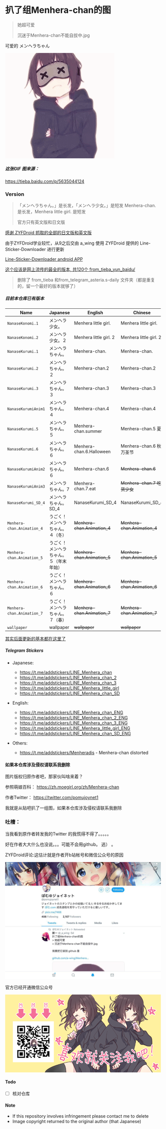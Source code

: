 扒了组Menhera-chan的图
=====

> 她超可爱
>
> 沉迷于Menhera-chan不能自拔中.jpg

可爱的 メンヘラちゃん


![Menhera-chan.gif](Menhera-chan.gif)

##### 这张GIF 图来源：
https://tieba.baidu.com/p/5635044124


### Version
> 「メンヘラちゃん。」是长发，「メンヘラ少女。」是短发
> Menhera-chan. 是长发，Menhera little girl. 是短发
>
> 官方只有英文版和日文版
>
[感谢 ZYFDroid 抓取的全部的日文版和英文版](from_LineStore/)

由于ZYFDroid学业较忙，从9之后交由 a_wing 使用 ZYFDroid 提供的 Line-Sticker-Downloader 进行更新

[Line-Sticker-Downloader  android APP](https://github.com/ZYFDroid/Line-Sticker-Downloader/raw/master/app/build/bin/app.apk)

[这个应该是网上流传的最全的版本, 共120个 from_tieba_yun_baidu/](from_tieba_yun_baidu/)

> 删除了 from_tieba 和from_telegram_asteria.s-daily 文件夹（都是重复的，留一个最好的版本就够了）

##### 目前本仓库已有版本
| Name                      | Japanese              | English                  | Chinese                      |
| ------------------------- | --------------------- | ------------------------ | ---------------------------- |
| `NanaseKonomi.1`          | メンヘラ少女。        |  Menhera little girl.    | Menhera little girl.         |
| `NanaseKonomi.2`          | メンヘラ少女。２      |  Menhera little girl. 2  | Menhera little girl. 2       |
| `NanaseKurumi.1`          | メンヘラちゃん。      |  Menhera-chan.           | Menhera-chan.                |
| `NanaseKurumi.2`          | メンヘラちゃん。２    |  Menhera-chan.2          | Menhera-chan.2               |
| `NanaseKurumi.3`          | メンヘラちゃん。３    |  Menhera-chan.3          | Menhera-chan.3               |
| `NanaseKurumiAnim1`       | メンヘラちゃん。４    |  Menhera-chan.4          | Menhera-chan.4               |
| `NanaseKurumi.5`          | メンヘラちゃん。５    |  Menhera-chan.summer     | Menhera-chan.5 夏            |
| `NanaseKurumi.6`          | メンヘラちゃん。６    |  Menhera-chan.6.Halloween| Menhera-chan.6 秋/万圣节     |
| `NanaseKurumiAnim2`       | メンヘラちゃん。６    |  Menhera-chan.6          | ~~Menhera-chan.6~~           |
| `NanaseKurumiAnim3`       | メンヘラちゃん。7     |  Menhera-chan.7.eat      | ~~Menhera-chan.7 吃货少女~~  |
| `NanaseKurumi_SD_4`       | メンヘラちゃん。SD_4  |  NanaseKurumi_SD_4       | NanaseKurumi_SD_4        |
| `Menhera-chan.Animation_4`| うごく！メンヘラちゃん。４（冬）|  ~~Menhera-chan.Animation_4~~ | ~~Menhera-chan.Animation_4~~ |
| `Menhera-chan.Animation_5`| うごく！メンヘラちゃん。５（年末年始）|  ~~Menhera-chan.Animation_5~~ | ~~Menhera-chan.Animation_5~~ |
| `Menhera-chan.Animation_6`| うごく！メンヘラちゃん。６|  ~~Menhera-chan.Animation_6~~ | ~~Menhera-chan.Animation_6~~ |
| `Menhera-chan.Animation_7`| うごく！メンヘラちゃん。７（春）|  ~~Menhera-chan.Animation_7~~ | ~~Menhera-chan.Animation_7~~ |
| `wallpaper`               | wallpaper             |  ~~wallpaper~~           | ~~wallpaper~~                |


[其实后面更新的基本都在这里了](from_LineStore)


##### Telegram Stickers

- Japanese:
  - https://t.me/addstickers/LINE_Menhera_chan
  - https://t.me/addstickers/LINE_Menhera_chan_2
  - https://t.me/addstickers/LINE_Menhera_chan_3
  - https://t.me/addstickers/LINE_Menhera_little_girl
  - https://t.me/addstickers/LINE_Menhera_chan_SD

- English:
  - https://t.me/addstickers/LINE_Menhera_chan_ENG
  - https://t.me/addstickers/LINE_Menhera_chan_2_ENG
  - https://t.me/addstickers/LINE_Menhera_chan_3_ENG
  - https://t.me/addstickers/LINE_Menhera_little_girl_ENG
  - https://t.me/addstickers/LINE_Menhera_chan_SD_ENG

- Others:
  - https://t.me/addstickers/Menheradis -  Menhera-chan distorted


#### 如果本仓库涉及侵权请联系我删除

图片版权归原作者吧，那家伙叫啥来着？

参照萌娘百科：
https://zh.moegirl.org/zh/Menhera-chan

作者Twitter：
https://twitter.com/pomujoynet1

我就是从贴吧扒了一组图，如果本仓库涉及侵权请联系我删除

### 吐槽：
当我看到原作者转发我的Twitter 的我慌得不得了。。。。。

好在作者大大什么也没说。。。可能不会用github。 逃） 。

ZYFDroid评论:这估计就是作者开b站帐号和微信公众号的原因

![Author_twitter.jpg](Author_twitter.jpg)

官方已经开通微信公众号

![weixin.jpg](weixin.jpg)

#### Todo
- [ ] 核对仓库

#### Note
- If this repository involves infringement please contact me to delete
- Image copyright returned to the original author (that Japanese)

